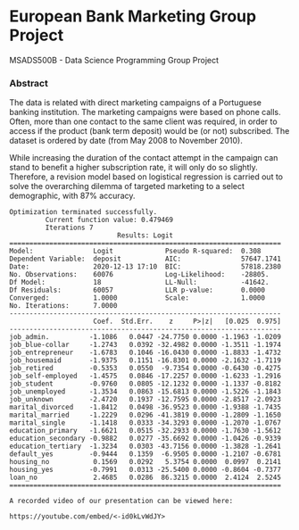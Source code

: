 # European Bank Marketing Group Project
MSADS500B - Data Science Programming Group Project

### Abstract

The data is related with direct marketing campaigns of a Portuguese banking institution. The marketing campaigns were based on phone calls. Often, more than one contact to the same client was required, in order to access if the product (bank term deposit) would be (or not) subscribed. The dataset is ordered by date (from May 2008 to November 2010).

While increasing the duration of the contact attempt in the campaign can stand to benefit a higher subscription rate, it will only do so slightly. Therefore, a revision model based on logistical regression is carried out to solve the overarching dilemma of targeted marketing to a select demographic, with 87% accuracy.

    Optimization terminated successfully.
             Current function value: 0.479469
             Iterations 7
                               Results: Logit
    ====================================================================
    Model:               Logit             Pseudo R-squared:  0.308     
    Dependent Variable:  deposit           AIC:               57647.1741
    Date:                2020-12-13 17:10  BIC:               57818.2380
    No. Observations:    60076             Log-Likelihood:    -28805.   
    Df Model:            18                LL-Null:           -41642.   
    Df Residuals:        60057             LLR p-value:       0.0000    
    Converged:           1.0000            Scale:             1.0000    
    No. Iterations:      7.0000                                         
    --------------------------------------------------------------------
                         Coef.  Std.Err.    z     P>|z|   [0.025  0.975]
    --------------------------------------------------------------------
    job_admin.          -1.1086   0.0447 -24.7750 0.0000 -1.1963 -1.0209
    job_blue-collar     -1.2743   0.0392 -32.4982 0.0000 -1.3511 -1.1974
    job_entrepreneur    -1.6783   0.1046 -16.0430 0.0000 -1.8833 -1.4732
    job_housemaid       -1.9375   0.1151 -16.8301 0.0000 -2.1632 -1.7119
    job_retired         -0.5353   0.0550  -9.7354 0.0000 -0.6430 -0.4275
    job_self-employed   -1.4575   0.0846 -17.2257 0.0000 -1.6233 -1.2916
    job_student         -0.9760   0.0805 -12.1232 0.0000 -1.1337 -0.8182
    job_unemployed      -1.3534   0.0863 -15.6813 0.0000 -1.5226 -1.1843
    job_unknown         -2.4720   0.1937 -12.7595 0.0000 -2.8517 -2.0923
    marital_divorced    -1.8412   0.0498 -36.9523 0.0000 -1.9388 -1.7435
    marital_married     -1.2229   0.0296 -41.3819 0.0000 -1.2809 -1.1650
    marital_single      -1.1418   0.0333 -34.3293 0.0000 -1.2070 -1.0767
    education_primary   -1.6621   0.0515 -32.2933 0.0000 -1.7630 -1.5612
    education_secondary -0.9882   0.0277 -35.6692 0.0000 -1.0426 -0.9339
    education_tertiary  -1.3234   0.0303 -43.7156 0.0000 -1.3828 -1.2641
    default_yes         -0.9444   0.1359  -6.9505 0.0000 -1.2107 -0.6781
    housing_no           0.1569   0.0292   5.3754 0.0000  0.0997  0.2141
    housing_yes         -0.7991   0.0313 -25.5400 0.0000 -0.8604 -0.7377
    loan_no              2.4685   0.0286  86.3215 0.0000  2.4124  2.5245
    ====================================================================

    A recorded video of our presentation can be viewed here:

    https://youtube.com/embed/<-id0kLvWdJY>